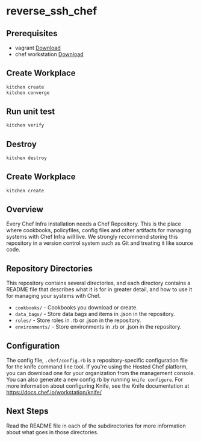 # reverse_ssh_chef

## Prerequisites
- vagrant [Download](https://www.vagrantup.com/downloads)
- chef workstation [Download](https://downloads.chef.io/tools/workstation)

## Create Workplace
```bash
kitchen create
kitchen converge
```
## Run unit test
```bash
kitchen verify
```
## Destroy
```bash
kitchen destroy
```
## Create Workplace
```bash
kitchen create
```
## Overview

Every Chef Infra installation needs a Chef Repository. This is the place where cookbooks, policyfiles, config files and other artifacts for managing systems with Chef Infra will live. We strongly recommend storing this repository in a version control system such as Git and treating it like source code.

## Repository Directories

This repository contains several directories, and each directory contains a README file that describes what it is for in greater detail, and how to use it for managing your systems with Chef.

- `cookbooks/` - Cookbooks you download or create.
- `data_bags/` - Store data bags and items in .json in the repository.
- `roles/` - Store roles in .rb or .json in the repository.
- `environments/` - Store environments in .rb or .json in the repository.

## Configuration

The config file, `.chef/config.rb` is a repository-specific configuration file for the knife command line tool. If you're using the Hosted Chef platform, you can download one for your organization from the management console. You can also generate a new config.rb by running `knife configure`. For more information about configuring Knife, see the Knife documentation at https://docs.chef.io/workstation/knife/

## Next Steps

Read the README file in each of the subdirectories for more information about what goes in those directories.
